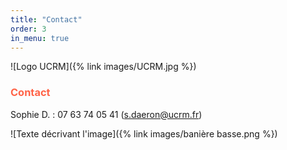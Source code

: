 ```yaml
---
title: "Contact"
order: 3
in_menu: true
---
```

![Logo UCRM]({% link images/UCRM.jpg %})
### <span style="color:Tomato">Contact</span>

Sophie D. : 07 63 74 05 41 (<a href="mailto:s.daeron@ucrm.fr">s.daeron@ucrm.fr</a>) 

![Texte décrivant l'image]({% link images/banière basse.png %}) 
